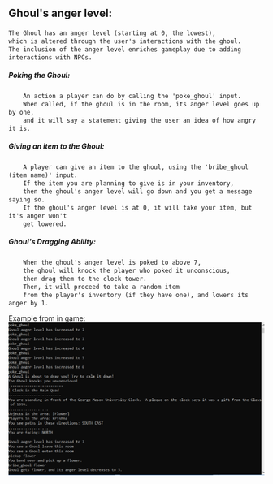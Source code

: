 ## Ghoul's anger level:
	The Ghoul has an anger level (starting at 0, the lowest), 
	which is altered through the user's interactions with the ghoul.
	The inclusion of the anger level enriches gameplay due to adding
	interactions with NPCs.
##### Poking the Ghoul:
		An action a player can do by calling the 'poke_ghoul' input. 
		When called, if the ghoul is in the room, its anger level goes up by one, 
		and it will say a statement giving the user an idea of how angry it is.
##### Giving an item to the Ghoul:
		A player can give an item to the ghoul, using the 'bribe_ghoul (item name)' input. 
		If the item you are planning to give is in your inventory, 
		then the ghoul's anger level will go down and you get a message saying so.
		If the ghoul's anger level is at 0, it will take your item, but it's anger won't
		get lowered.
##### Ghoul's Dragging Ability:
		When the ghoul's anger level is poked to above 7, 
		the ghoul will knock the player who poked it unconscious, 
		then drag them to the clock tower. 
		Then, it will proceed to take a random item
		from the player's inventory (if they have one), and lowers its anger by 1.
Example from in game: ![Ghoul Anger Manipulation](https://github.com/TylerJurgens/CS321-2018F-004/blob/dragReadMe/screenshotreadme.PNG)
      
